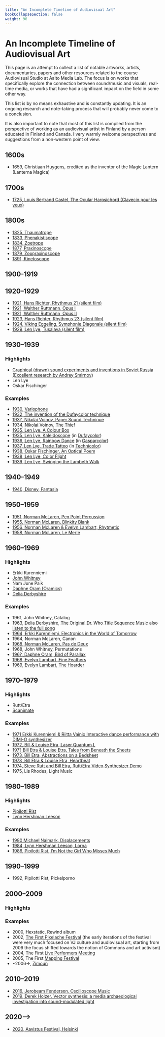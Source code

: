 ```yaml
---
title: "An Incomplete Timeline of Audiovisual Art"
bookCollapseSection: false
weight: 90
---
```


# An Incomplete Timeline of Audiovisual Art

This page is an attempt to collect a list of notable artworks, artists, documentaries, papers and other resources related to the course Audiovisual Studio at Aalto Media Lab. The focus is on works that specifically explore the connection between sound/music and visuals, real-time media, or works that have had a significant impact on the field in some other way.

This list is by no means exhaustive and is constantly updating. It is an ongoing research and note-taking process that will probably never come to a conclusion.

It is also important to note that most of this list is compiled from the perspective of working as an audiovisual artist in Finland by a person educated in Finland and Canada. I very warmly welcome perspectives and suggestions from a non-western point of view.

## 1600s

- 1659, Christiaan Huygens, credited as the inventor of the Magic Lantern (Lanterna Magica)

## 1700s

- [1725, Louis Bertrand Castel, The Ocular Harpsichord (Clavecin pour les yeux)](https://en.wikipedia.org/wiki/Louis_Bertrand_Castel)

## 1800s

- [1825, Thaumatrope](https://en.wikipedia.org/wiki/Thaumatrope)
- [1833, Phenakistiscope](https://en.wikipedia.org/wiki/Phenakistiscope)
- [1834, Zoetrope](https://en.wikipedia.org/wiki/Zoetrope)
- [1877, Praxinoscope](https://en.wikipedia.org/wiki/Praxinoscope)
- [1879, Zoopraxinoscope](https://en.wikipedia.org/wiki/Zoopraxiscope)
- [1891, Kinetoscope](https://en.wikipedia.org/wiki/Kinetoscope)

## 1900-1919

## 1920–1929

- [1921, Hans Richter, Rhythmus 21 (silent film)](https://archive.org/details/1921HANSRITCHERRYTHM21)
- [1921, Walther Ruttmann, Opus I](https://www.youtube.com/watch?v=aHZdDmYFZN0)
- [1921, Walther Ruttmann, Opus II](https://www.youtube.com/watch?v=RwahxVC3rDY)
- [1923, Hans Richter, Rhythmus 23 (silent film)](https://archive.org/details/1921HANSRITCHERRYTHM21)
- [1924, Viking Eggeling, Symphonie Diagonale (silent film)](https://archive.org/details/SymphonieDiagonale)
- [1929, Len Lye, Tusalava (silent film)](https://vimeo.com/237481063)

## 1930–1939
### Highlights

- [Graphical (drawn) sound experiments and inventions in Soviet Russia (Excellent research by Andrey Smirnov)](https://asmir.info/graphical_sound.htm)
- Len Lye
- Oskar Fischinger

### Examples

- [1930, Variophone](https://www.youtube.com/watch?v=4r4WqAf-X8Y)
- [1932, The invention of the Dufaycolor technique](https://en.wikipedia.org/wiki/Dufaycolor)
- [193?, Nikolai Voinov, Paper Sound Technique](https://www.youtube.com/watch?v=Mmejo9WL2gY)
- [1934, Nikolai Voinov, The Thief](https://www.youtube.com/watch?v=2mE2Fxb4aHA)
- [1935, Len Lye, A Colour Box](https://www.youtube.com/watch?v=fOEqTwwkB3Y)
- [1935, Len Lye, Kaleidoscope](https://www.youtube.com/watch?v=l3ZXUTL3iZs) (in [Dufaycolor](https://en.wikipedia.org/wiki/Dufaycolor))
- [1936, Len Lye, Rainbow Dance](https://www.youtube.com/watch?v=JpVrIjj8mhU) (in [Gasparcolor](https://en.wikipedia.org/wiki/Gasparcolor))
- [1937, Len Lye, Trade Tattoo](https://www.youtube.com/watch?v=OCU7mt8eQGo) (in [Technicolor](https://en.wikipedia.org/wiki/Technicolor))
- [1938, Oskar Fischinger, An Optical Poem](https://www.youtube.com/watch?v=6Xc4g00FFLk)
- [1938, Len Lye, Color Flight](https://www.youtube.com/watch?v=f3bx_jFNBjE)
- [1939, Len Lye, Swinging the Lambeth Walk](https://www.youtube.com/watch?v=VU3TLxkopaQ)

## 1940–1949

- [1940, Disney, Fantasia](https://www.imdb.com/title/tt0032455/)

## 1950–1959

- [1951, Norman McLaren, Pen Point Percussion](https://www.youtube.com/watch?v=Q0vgZv_JWfM)
- [1955, Norman McLaren, Blinkity Blank](https://www.youtube.com/watch?v=q3YeWgUgPHM)
- [1956, Norman McLaren & Evelyn Lambart, Rhytmetic](https://www.youtube.com/watch?v=OBXKpEDhudU)
- [1958, Norman McLaren, Le Merle](https://www.youtube.com/watch?v=zHrkUOVFXQs)

## 1960–1969
### Highlights

- Erkki Kurenniemi
- [John Whitney](john-whitney)
- Nam June Paik
- [Daphne Oram (Oramics)](daphne-oram)
- [Delia Derbyshire](delia-derbyshire/)

### Examples

- 1961, John Whitney, Catalog
- [1963, Delia Derbyshire, The Original Dr. Who Title Sequence Music](https://www.youtube.com/watch?v=sjDFvoRNpOM) also [listen to the full song](https://www.youtube.com/watch?v=8NPJ6GMXM3E)
- [1964, Erkki Kurenniemi, Electronics in the World of Tomorrow](https://www.av-arkki.fi/works/electronics-in-the-world-of-tomorrow/)
- 1964, Norman McLaren, Canon
- [1968, Norman McLaren, Pas de Deux](https://www.youtube.com/watch?v=WopqmACy5XI)
- 1968, John Whitney, Permutations
- [196?, Daphne Oram, Bird of Parallax](https://www.youtube.com/watch?v=8Oc0B6pkl4A)
- [1968, Evelyn Lambart, Fine Feathers](https://www.youtube.com/watch?v=LhGkCMgG-4A)
- [1969, Evelyn Lambart, The Hoarder](https://www.youtube.com/watch?v=WQoeP8V5u2M)

## 1970–1979
### Highlights

- Rutt/Etra
- [Scanimate](scanimate)

### Examples

- [1971 Erkki Kurenniemi & Riitta Vainio Interactive dance performance with DIMI-O synthesizer](https://www.youtube.com/watch?v=-k1vEyIPB5o)
- [1972, Bill & Louise Etra, Laser Quantum L](https://www.youtube.com/watch?v=nUrLP725Ihs)
- [197? Bill Etra & Louise Etra, Tales from Beneath the Sheets](https://www.youtube.com/watch?v=GeSzj9AaOFA)
- [1973, Bill Etra, Abstractions on a Bedsheet](https://www.youtube.com/watch?v=t4d6QSIhqRE)
- [1973, Bill Etra & Louise Etra, Heartbeat](https://www.youtube.com/watch?v=ybkm3gvWBm8)
- [1974, Steve Rutt and Bill Etra, Rutt/Etra Video Synthesizer Demo](https://www.youtube.com/watch?v=PExbk6RgOo4)
- 1975, Lis Rhodes, Light Music

## 1980–1989
### Highlights

- [Pipilotti Rist](https://newmedia.dog/c/avs/an-incomplete-timeline-of-audiovisual-art/pipilotti-rist/)
- [Lynn Hershman Leeson](https://www.lynnhershman.com/art/)

### Examples

- [1980 Michael Naimark, Displacements](http://www.naimark.net/projects/displacements.html)
- [1984, Lynn Hershman Leeson, Lorna](https://www.lynnhershman.com/project/interactivity/)
- [1986, Pipilotti Rist, I’m Not the Girl Who Misses Much](https://www.youtube.com/watch?v=hjvWXiUp1hI)

## 1990–1999

- 1992, Pipilotti Rist, Pickelporno

## 2000–2009
### Highlights
### Examples

- 2000, Hexstatic, Rewind album
- 2002, [The First Pixelache Festival](https://www.pixelache.ac/festivals) (the early iterations of the festival were very much focused on VJ culture and audiovisual art, starting from 2009 the focus shifted towards the notion of Commons and art activism)
- 2004, The First [Live Performers Meeting](https://liveperformersmeeting.net/)
- 2005, The First [Mapping Festival](http://mappingfestival.com/)
- ~2006->, [Zimoun](https://www.zimoun.net/)

## 2010–2019

- [2016, Jerobeam Fenderson. Oscilloscope Music](https://oscilloscopemusic.com/)
- [2019, Derek Holzer. Vector synthesis: a media archaeological investigation into sound-modulated light](https://aaltodoc.aalto.fi/handle/123456789/38066)

## 2020–>

- [2020, Aavistus Festival, Helsinki](https://www.aavistusfestival.fi/)